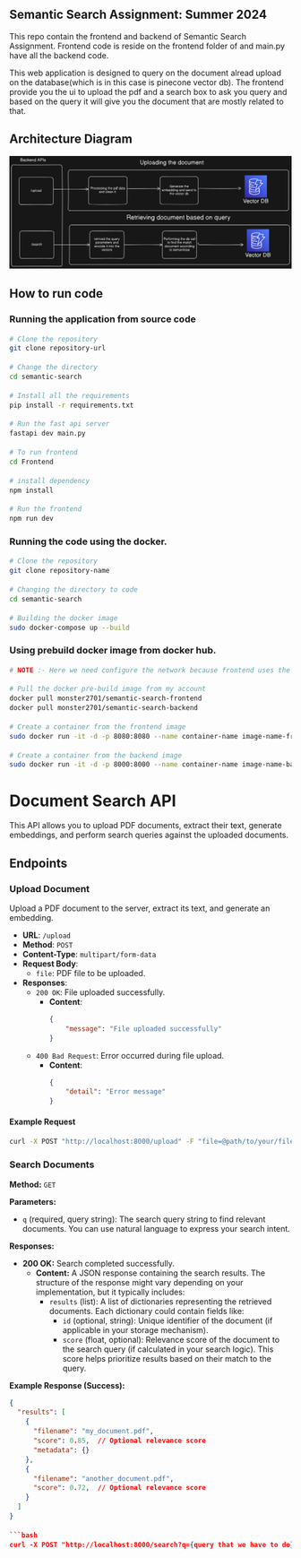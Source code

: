 ## Semantic Search Assignment: Summer 2024

This repo contain the frontend and backend of Semantic Search Assignment. Frontend code is reside on the frontend folder of and main.py have all the backend code.

This web application is designed to query on the document alread upload on the database(which is in this case is pinecone vector db). The frontend provide you the ui to upload the pdf and a search box to ask you query and based on the query it will give you the document that are mostly related to that.


## Architecture Diagram

![Alt text](images/semantic-diagram.png)




## How to run code 

### Running the application from source code

```bash
# Clone the repository
git clone repository-url

# Change the directory
cd semantic-search

# Install all the requirements
pip install -r requirements.txt

# Run the fast api server
fastapi dev main.py

# To run frontend
cd Frontend

# install dependency
npm install

# Run the frontend
npm run dev
```



### Running the code using the docker.

```bash
# Clone the repository
git clone repository-name

# Changing the directory to code
cd semantic-search

# Building the docker image
sudo docker-compose up --build

```



### Using prebuild docker image from docker hub.

```bash
# NOTE :- Here we need configure the network because frontend uses the backend as the host name to make call to the backend so we need make our backend with that name.

# Pull the docker pre-build image from my account
docker pull monster2701/semantic-search-frontend
docker pull monster2701/semantic-search-backend

# Create a container from the frontend image
sudo docker run -it -d -p 8080:8080 --name container-name image-name-frontend

# Create a container from the backend image
sudo docker run -it -d -p 8000:8000 --name container-name image-name-backend

```


# Document Search API

This API allows you to upload PDF documents, extract their text, generate embeddings, and perform search queries against the uploaded documents.

## Endpoints

### Upload Document

Upload a PDF document to the server, extract its text, and generate an embedding.

- **URL**: `/upload`
- **Method**: `POST`
- **Content-Type**: `multipart/form-data`
- **Request Body**:
  - `file`: PDF file to be uploaded.
- **Responses**:
  - `200 OK`: File uploaded successfully.
    - **Content**:
      ```json
      {
          "message": "File uploaded successfully"
      }
      ```
  - `400 Bad Request`: Error occurred during file upload.
    - **Content**:
      ```json
      {
          "detail": "Error message"
      }
      ```

#### Example Request
```bash
curl -X POST "http://localhost:8000/upload" -F "file=@path/to/your/file.pdf"
```

### Search Documents

**Method:** `GET`

**Parameters:**

- `q` (required, query string): The search query string to find relevant documents. You can use natural language to express your search intent.

**Responses:**

- **200 OK:** Search completed successfully.
    - **Content:** A JSON response containing the search results. The structure of the response might vary depending on your implementation, but it typically includes:
        - `results` (list): A list of dictionaries representing the retrieved documents. Each dictionary could contain fields like:
            - `id` (optional, string): Unique identifier of the document (if applicable in your storage mechanism).
            - `score` (float, optional): Relevance score of the document to the search query (if calculated in your search logic). This score helps prioritize results based on their match to the query.
           

**Example Response (Success):**

```json
{
  "results": [
    {
      "filename": "my_document.pdf",
      "score": 0.85,  // Optional relevance score
      "metadata": {}
    },
    {
      "filename": "another_document.pdf",
      "score": 0.72,  // Optional relevance score
    }
  ]
}

```bash
curl -X POST "http://localhost:8000/search?q={query that we have to do}"
```